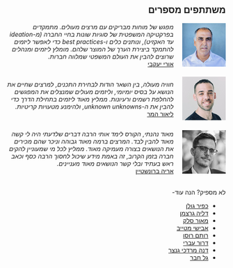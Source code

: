 <div dir="rtl">
  <h2>משתתפים מספרים</h2>
  
  <div style="display: flex; align-items: center;">
    <a href="https://www.linkedin.com/in/uriyacovy/">
      <img src="images/uri-yacovy.png" height="100" width="100" alt="Uri Yavovy" style="max-width: none; margin-left: 20px; ">
    </a>
    <span><i>מפגש של מוחות מבריקים עם מרצים מעולים. מתמקדים בפרקטיקה המשפטית של סוגיות שונות בחיי החברה (מ-ideation עד האקזיט), ונותנים כלים ו-best practices כדי לאפשר ליזמים להתמקד ביצירת הערך של המוצר שלהם. מומלץ ליזמים ומנהלים שרוצים להבין את העולם המשפטי שמלווה חברות.</i>
      <br>
      <a href="https://www.linkedin.com/in/uriyacovy/">אורי יעקבי</a></span>
  </div>
  
  <div style="display: flex; align-items: center; margin-top:20px;">
    <a href="https://www.linkedin.com/in/lior-hammer-42638411/">
      <img src="images/lior-hammer.png" height="100" width="100" alt="Lior Hammer" style="max-width: none; margin-left: 20px; ">
    </a>
    <span><i>חוויה מעולה, בין השאר הודות לבחירת התכנים, למרצים שחיים את הנושא על בסיס יומיומי, וליזמים מעולים שמנצלים את המפגשים להחלפת רשמים ורעיונות. ממליץ מאוד ליזמים בתחילת הדרך כדי להבין את ה-unknown unknowns, ולהימנע מטעויות קריטיות.</i>
      <br>
      <a href="https://www.linkedin.com/in/lior-hammer-42638411/">ליאור המר</a></span>
  </div>
  
  <div style="display: flex; align-items: center; margin-top:20px;">
    <a href="https://www.linkedin.com/in/ariebrosztein/">
      <img src="images/arie-brosztein.png" height="100" width="100" alt="Arie Brosztein" style="max-width: none; margin-left: 20px; ">
    </a>
    <span><i>מאוד נהנתי, הקורס לימד אותי הרבה דברים שלדעתי היה לי קשה מאוד להבין לבד. המרצים ברמה מאוד גבוהה וניכר שהם מכירים את הנושאים בצורה מעמיקה מאוד. ממליץ לכל מי שמעוניין להקים חברה בזמן הקרוב, זה באמת מידע שיכול לחסוך הרבה כסף וכאב ראש בעתיד ובלי קשר הנושאים מאוד מעניינים.</i>
      <br>
      <a href="https://www.linkedin.com/in/ariebrosztein/">אריה ברונשטיין</a></span>
  </div>

  <br>
  <div>
    <p>
      לא מספיק? הנה עוד-
      <ul>
        <li><a href="https://twitter.com/kfirgollan/status/1679192250163527680">כפיר גולן</a></li>
        <li><a href="https://www.linkedin.com/posts/dalya-gar_%D7%9C%D7%A4%D7%A0%D7%99-%D7%9B%D7%A9%D7%A0%D7%94-%D7%94%D7%99%D7%99%D7%AA%D7%99-%D7%91%D7%90%D7%99%D7%96%D7%94-%D7%90%D7%A8%D7%95%D7%A2-%D7%99%D7%96%D7%9E%D7%95%D7%AA-%D7%95%D7%90%D7%97%D7%93-%D7%94%D7%9E%D7%A8%D7%A6%D7%99%D7%9D-activity-7085149679725760513-SWZ4/">דליה גרצמן</a></li>
        <li><a href="https://www.linkedin.com/posts/maor-sellek-96a15129_entrepreneurship-learning-growth-activity-7085250905855467520-SGl1/">מאור סלק</a></li>
        <li><a href="https://www.linkedin.com/posts/avishayx_smashinglegal-startuplife-legalessentials-activity-7085313289886269440-SA3c/">אבישי מטייב</a></li>
        <li><a href="https://www.linkedin.com/posts/rotem-rousso-897444213_smashinglegal-activity-7085565062605660160--CKT/">רותם רוסו</a></li>
        <li><a href="https://www.linkedin.com/posts/dror-ivry-b335a4173_entrepreneurship-learning-growth-activity-7085567422698549249-bBHc/">דרור עברי</a></li>
        <li><a href="https://www.linkedin.com/posts/danamordechai_learning-growth-legal-activity-7085984050418479104-nKjB/">דנה מרדכי גנצר</a></li>
        <li><a href="https://www.linkedin.com/posts/gal-hever_smashinglegal-ebn-activity-7086040980004478976-Wsgv/">גל חבר</a></li>
      </ul>
    </p>
  </div>
</div>
